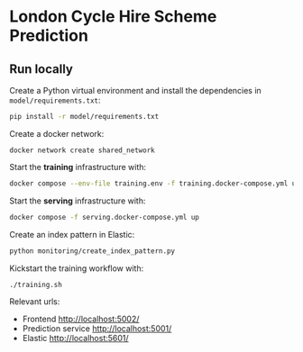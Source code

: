 # London Cycle Hire Scheme Prediction


## Run locally

Create a Python virtual environment and install the dependencies in `model/requirements.txt`:

```bash
pip install -r model/requirements.txt
```

Create a docker network:

```
docker network create shared_network
```

Start the **training** infrastructure with:

```bash
docker compose --env-file training.env -f training.docker-compose.yml up
```

Start the **serving** infrastructure with:

```bash
docker compose -f serving.docker-compose.yml up
```

Create an index pattern in Elastic:

```bash
python monitoring/create_index_pattern.py
```

Kickstart the training workflow with:

```bash
./training.sh
```

Relevant urls:

 - Frontend [http://localhost:5002/](http://localhost:5002/)
 - Prediction service [http://localhost:5001/](http://localhost:5001/)
 - Elastic [http://localhost:5601/](http://localhost:5601/)
